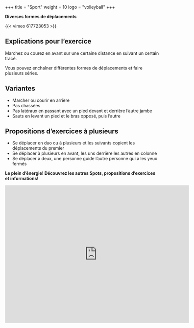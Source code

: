 +++
title = "Sport"
weight = 10
logo = "volleyball"
+++

**Diverses formes de déplacements**

{{< vimeo 617723053 >}}

## Explications pour l’exercice

Marchez ou courez en avant sur une certaine distance en suivant un certain tracé.

Vous pouvez enchaîner différentes formes de déplacements et faire plusieurs séries.

## Variantes

- Marcher ou courir en arrière
- Pas chassées
- Pas latéraux en passant avec un pied devant et derrière l’autre jambe
- Sauts en levant un pied et le bras opposé, puis l’autre

## Propositions d’exercices à plusieurs

- Se déplacer en duo ou à plusieurs et les suivants copient les déplacements du premier
- Se déplacer à plusieurs en avant, les uns derrière les autres en colonne
- Se déplacer à deux, une personne guide l’autre personne qui a les yeux fermés

**Le plein d’énergie! Découvrez les autres Spots, propositions d’exercices et informations!**

<iframe src="https://www.google.com/maps/embed?pb=!1m18!1m12!1m3!1d242.1150467674015!2d7.233249581513693!3d47.1319079766361!2m3!1f0!2f39.31457594222529!3f0!3m2!1i1024!2i768!4f35!3m3!1m2!1s0x478e195827c27f95%3A0xf102bb63377818f6!2sStrandboden!5e1!3m2!1sfr!2sch!4v1675759873846!5m2!1sfr!2sch" width="600" height="450" style="border:0;" allowfullscreen="" loading="lazy" referrerpolicy="no-referrer-when-downgrade"></iframe>


